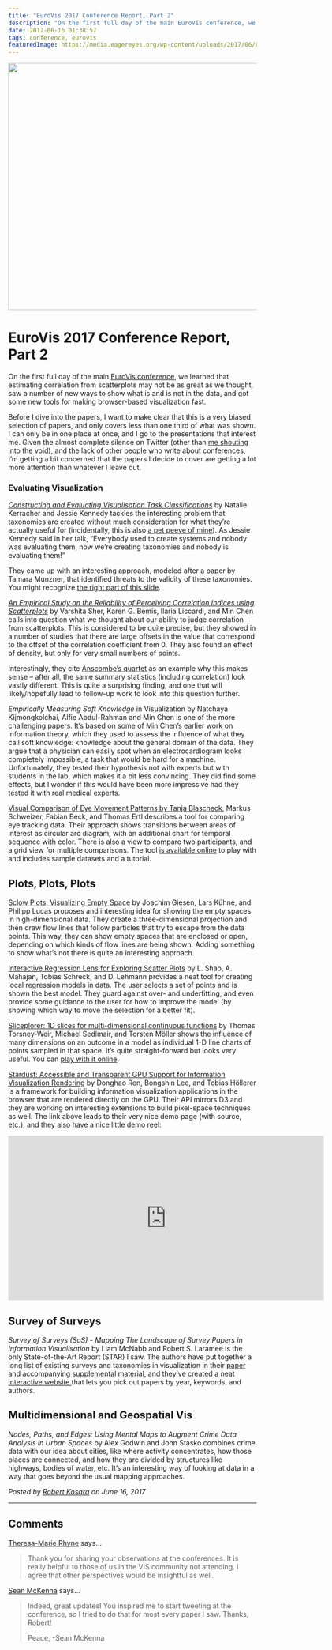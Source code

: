 ```yaml
---
title: "EuroVis 2017 Conference Report, Part 2"
description: "On the first full day of the main EuroVis conference, we learned that estimating correlation from scatterplots may not be as great as we thought, saw a number of new ways to show what is and is not in the data, and got some new tools for making browser-based visualization fast."
date: 2017-06-16 01:38:57
tags: conference, eurovis
featuredImage: https://media.eagereyes.org/wp-content/uploads/2017/06/barcelona.jpg
---
```


<p align="center"><img src="https://media.eagereyes.org/wp-content/uploads/2017/06/barcelona.jpg" width="720" height="500" /></p>

# EuroVis 2017 Conference Report, Part 2

On the first full day of the main <a href="http://eurovis2017.virvig.es">EuroVis conference</a>, we learned that estimating correlation from scatterplots may not be as great as we thought, saw a number of new ways to show what is and is not in the data, and got some new tools for making browser-based visualization fast.

Before I dive into the papers, I want to make clear that this is a very biased selection of papers, and only covers less than one third of what was shown. I can only be in one place at once, and I go to the presentations that interest me. Given the almost complete silence on Twitter (other than <a href="https://twitter.com/search?q=eagereyes%20EuroVis&amp;src=typd">me shouting into the void</a>), and the lack of other people who write about conferences, I’m getting a bit concerned that the papers I decide to cover are getting a lot more attention than whatever I leave out.

<h3>Evaluating Visualization</h3>

<em><a href="http://www.napier.ac.uk/research-and-innovation/research-search/outputs/constructing-and-evaluating-visualisation-task-classifications-process-and#downloads">Constructing and Evaluating Visualisation Task Classifications</a></em> by Natalie Kerracher and Jessie Kennedy tackles the interesting problem that taxonomies are created without much consideration for what they’re actually useful for (incidentally, this is also <a href="/blog/2016/the-problem-with-vis-taxonomies">a pet peeve of mine</a>). As Jessie Kennedy said in her talk, “Everybody used to create systems and nobody was evaluating them, now we’re creating taxonomies and nobody is evaluating them!”

They came up with an interesting approach, modeled after a paper by Tamara Munzner, that identified threats to the validity of these taxonomies. You might recognize [the right part of this slide](https://twitter.com/eagereyes/status/874888760525279233).

<em><a href="http://people.csail.mit.edu/ilaria/papers/EuroVis2017.pdf">An Empirical Study on the Reliability of Perceiving Correlation Indices using Scatterplots</a></em> by Varshita Sher, Karen G. Bemis, Ilaria Liccardi, and Min Chen calls into question what we thought about our ability to judge correlation from scatterplots. This is considered to be quite precise, but they showed in a number of studies that there are large offsets in the value that correspond to the offset of the correlation coefficient from 0. They also found an effect of density, but only for very small numbers of points.

Interestingly, they cite <a href="/criticism/anscombes-quartet">Anscombe’s quartet</a> as an example why this makes sense – after all, the same summary statistics (including correlation) look vastly different. This is quite a surprising finding, and one that will likely/hopefully lead to follow-up work to look into this question further.

<em>Empirically Measuring Soft Knowledge</em> in Visualization by Natchaya Kijmongkolchai, Alfie Abdul-Rahman and Min Chen is one of the more challenging papers. It’s based on some of Min Chen’s earlier work on information theory, which they used to assess the influence of what they call soft knowledge: knowledge about the general domain of the data. They argue that a physician can easily spot when an electrocardiogram looks completely impossible, a task that would be hard for a machine. Unfortunately, they tested their hypothesis not with experts but with students in the lab, which makes it a bit less convincing. They did find some effects, but I wonder if this would have been more impressive had they tested it with real medical experts.

<a href="https://www.vis.wiwi.uni-due.de/en/research/publications/visual-comparison-of-eye-movement-patterns-13583/">Visual Comparison of Eye Movement Patterns by Tanja Blascheck</a>, Markus Schweizer, Fabian Beck, and Thomas Ertl describes a tool for comparing eye tracking data. Their approach shows transitions between areas of interest as circular arc diagram, with an additional chart for temporal sequence with color. There is also a view to compare two participants, and a grid view for multiple comparisons. The tool <a href="http://rtgct.fbeck.com">is available online</a> to play with and includes sample datasets and a tutorial.

## Plots, Plots, Plots

<a href="http://cgl.uni-jena.de/pub/Publications/WebHome/CGL-TR-59.pdf">Sclow Plots: Visualizing Empty Space</a> by Joachim Giesen, Lars Kühne, and Philipp Lucas proposes and interesting idea for showing the empty spaces in high-dimensional data. They create a three-dimensional projection and then draw flow lines that follow particles that try to escape from the data points. This way, they can show empty spaces that are enclosed or open, depending on which kinds of flow lines are being shown. Adding something to show what’s not there is quite an interesting approach.

<a href="http://isgwww.cs.uni-magdeburg.de/visual/index.php?article_id=3&amp;clang=0&amp;bibtex_key=Shao_2017_EuroVis">Interactive Regression Lens for Exploring Scatter Plots</a> by L. Shao, A. Mahajan, Tobias Schreck, and D. Lehmann provides a neat tool for creating local regression models in data. The user selects a set of points and is shown the best model. They guard against over- and underfitting, and even provide some guidance to the user for how to improve the model (by showing which way to move the selection for a better fit).

<a href="http://eprints.cs.univie.ac.at/5107/">Sliceplorer: 1D slices for multi-dimensional continuous functions</a> by Thomas Torsney-Weir, Michael Sedlmair, and Torsten Möller shows the influence of many dimensions on an outcome in a model as individual 1-D line charts of points sampled in that space. It’s quite straight-forward but looks very useful. You can <a href="http://slicesplorer.cs.univie.ac.at">play with it online</a>.

<a href="https://stardustjs.github.io">Stardust: Accessible and Transparent GPU Support for Information Visualization Rendering</a> by Donghao Ren, Bongshin Lee, and Tobias Höllerer is a framework for building information visualization applications in the browser that are rendered directly on the GPU. Their API mirrors D3 and they are working on interesting extensions to build pixel-space techniques as well. The link above leads to their very nice demo page (with source, etc.), and they also have a nice little demo reel:

<iframe src="https://player.vimeo.com/video/218365921?h=b4092186dc" width="640" height="333" frameborder="0" allow="autoplay; fullscreen; picture-in-picture" allowfullscreen></iframe>
<p></p>

## Survey of Surveys

<em>Survey of Surveys (SoS) - Mapping The Landscape of Survey Papers in Information Visualisation</em> by Liam McNabb and Robert S. Laramee is the only State-of-the-Art Report (STAR) I saw. The authors have put together a long list of existing surveys and taxonomies in visualization in their <a href="http://cs.swan.ac.uk/~csbob/research/star/sos/mcnabb17sos.pdf">paper</a> and accompanying <a href="http://cs.swan.ac.uk/~csbob/research/star/sos/mcnabb17sosSupplementary.pdf">supplemental material</a>, and they’ve created a neat <a href="http://sos.swansea.ac.uk">interactive website </a> that lets you pick out papers by year, keywords, and authors.

## Multidimensional and Geospatial Vis

<em>Nodes, Paths, and Edges: Using Mental Maps to Augment Crime Data Analysis in Urban Spaces</em> by Alex Godwin and John Stasko combines crime data with our idea about cities, like where activity concentrates, how those places are connected, and how they are divided by structures like highways, bodies of water, etc. It’s an interesting way of looking at data in a way that goes beyond the usual mapping approaches.


_Posted by <a href="/about">Robert Kosara</a> on June 16, 2017_


<aside class="comments">

---
## Comments

<a href="https://www.crcpress.com/Applying-Color-Theory-to-Digital-Media-and-Visualization/Rhyne/p/book/9781498765497" rel="nofollow noopener" target="_blank">Theresa-Marie Rhyne</a> says…
>	Thank you for sharing your observations at the conferences. It is really helpful to those of us in the VIS community not attending.  I agree that other perspectives would be insightful as well.

<a href="http://mckennapsean.com" rel="nofollow noopener" target="_blank">Sean McKenna</a> says…
>	Indeed, great updates! You inspired me to start tweeting at the conference, so I tried to do that for most every paper I saw. Thanks, Robert!
>	
>	Peace,
>	-Sean McKenna

</aside>


